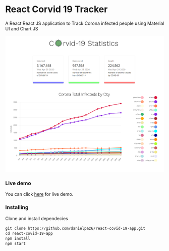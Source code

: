 # React Corvid 19 Tracker

A React React JS application to Track Corona infected people using Material UI and Chart JS

<p align="center">
  <img src="demo.png" width="820" />
</p>

### Live demo
You can click [here](https://danielpaz6.github.io/react-covid-19-app/) for live demo.

### Installing

Clone and install dependecies

```
git clone https://github.com/danielpaz6/react-covid-19-app.git
cd react-covid-19-app
npm install
npm start
```
